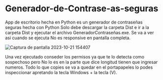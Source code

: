 # Generador-de-Contrase-as-seguras
App de escritorio hecha en Python es un generador de contraseñas seguras hecha con Python
Solo debe descargar la carpeta Dist e ir a la carpeta Dist y ejecutar el archivo GeneradorContraseñas.exe.
Se va a ver asi cuando se ejecuta No es responsive en pantalla completa.



 ![Captura de pantalla 2023-10-21 154407](https://github.com/Angelolemes/Generador-de-Contrase-as-seguras/assets/110471978/9184cf28-1216-4892-84e9-277c48525dff)




Una vez ejecutado conseder los permisos ya que te lo detecta como sospechoso pero No lo es
en la parte que dice longitud tienen que ingresar numeros. Todo lo que copies se va a quedar en el portapapeles lo podes inspeccionar apretando la tecla Windows + la tecla (V).
